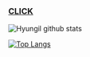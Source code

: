 ### [CLICK](https://together.kakao.com/)
![Hyungil github stats](https://github-readme-stats.vercel.app/api?username=Hyung1Jung&show_icons=true&hide_border=true)


[![Top Langs](https://github-readme-stats.vercel.app/api/top-langs/?username=Hyung1Jung&layout=compact&hide_border=true)](https://github.com/anuraghazra/github-readme-stats)



<!--
**Hyung1Jung/Hyung1Jung** is a ✨ _special_ ✨ repository because its `README.md` (this file) appears on your GitHub profile.

Here are some ideas to get you started:

- 🔭 I’m currently working on ...
- 🌱 I’m currently learning ...
- 👯 I’m looking to collaborate on ...
- 🤔 I’m looking for help with ...
- 💬 Ask me about ...
- 📫 How to reach me: ...
- 😄 Pronouns: ...
- ⚡ Fun fact: ...
-->
